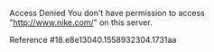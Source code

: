 Access Denied You don't have permission to access "http://www.nike.com/" on this server.

Reference #18.e8e13040.1558932304.1731aa